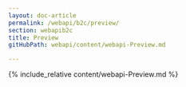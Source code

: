 ```yaml
---
layout: doc-article
permalink: /webapi/b2c/preview/
section: webapib2c
title: Preview
gitHubPath: webapi/content/webapi-Preview.md

---
```

{% include_relative content/webapi-Preview.md %}